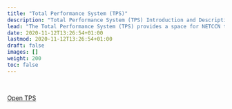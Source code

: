 ```yaml
---
title: "Total Performance System (TPS)"
description: "Total Performance System (TPS) Introduction and Description"
lead: "The Total Performance System (TPS) provides a space for NETCCN team members and stakeholders to review key metrics and manage projects, ideas, and lessons learned to advance disaster medicine using an approach proven in other military and homeland security contexts."
date: 2020-11-12T13:26:54+01:00
lastmod: 2020-11-12T13:26:54+01:00
draft: false
images: []
weight: 200
toc: false
---
```


&nbsp;  

<a class="btn btn-primary btn-lg px-4 mb-2" href="https://tla.ops1.com" target="tps" role="button">Open TPS</a>

&nbsp;  

&nbsp;  
